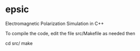 # epsic
Electromagnetic Polarization Simulation in C++

To compile the code, edit the file src/Makefile as needed then

cd src/
make


